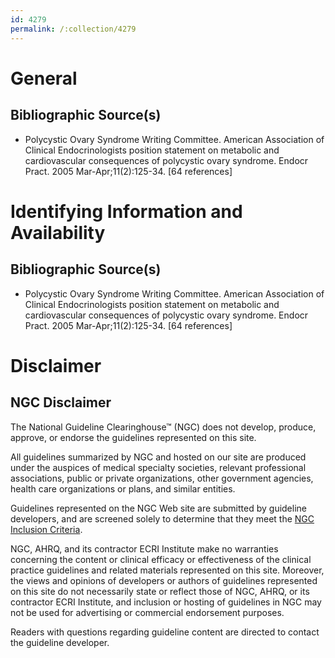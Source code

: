```yaml
---
id: 4279
permalink: /:collection/4279
---
```


# General

## Bibliographic Source(s)

- Polycystic Ovary Syndrome Writing Committee. American Association of Clinical Endocrinologists position statement on metabolic and cardiovascular consequences of polycystic ovary syndrome. Endocr Pract. 2005 Mar-Apr;11(2):125-34. [64 references]

# Identifying Information and Availability

## Bibliographic Source(s)

- Polycystic Ovary Syndrome Writing Committee. American Association of Clinical Endocrinologists position statement on metabolic and cardiovascular consequences of polycystic ovary syndrome. Endocr Pract. 2005 Mar-Apr;11(2):125-34. [64 references]

# Disclaimer

## NGC Disclaimer

The National Guideline Clearinghouse™ (NGC) does not develop, produce, approve, or endorse the guidelines represented on this site.

All guidelines summarized by NGC and hosted on our site are produced under the auspices of medical specialty societies, relevant professional associations, public or private organizations, other government agencies, health care organizations or plans, and similar entities.

Guidelines represented on the NGC Web site are submitted by guideline developers, and are screened solely to determine that they meet the [NGC Inclusion Criteria](/help-and-about/summaries/inclusion-criteria).

NGC, AHRQ, and its contractor ECRI Institute make no warranties concerning the content or clinical efficacy or effectiveness of the clinical practice guidelines and related materials represented on this site. Moreover, the views and opinions of developers or authors of guidelines represented on this site do not necessarily state or reflect those of NGC, AHRQ, or its contractor ECRI Institute, and inclusion or hosting of guidelines in NGC may not be used for advertising or commercial endorsement purposes.

Readers with questions regarding guideline content are directed to contact the guideline developer.

